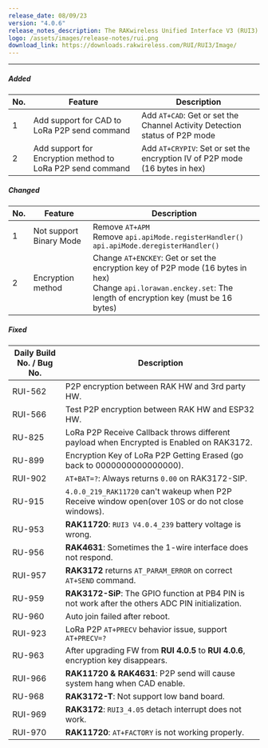 ```yaml
---
release_date: 08/09/23
version: "4.0.6"
release_notes_description: The RAKwireless Unified Interface V3 (RUI3) is designed to help IoT developers make their IoT products faster. It is compatible with RAK LPWAN modules and supports the standard AT Commands and the Binary Mode. The Binary mode is an improved version of the AT command with its efficient byte-array-based protocol and implementation of checksum. RUI3 also allows you to create your own custom firmware using RUI3 APIs that are compatible with popular IDEs like Arduino and Visual Studio. With custom firmware, you will not need any external host microcontroller or microprocessor, which can save you cost, circuit board space, and current consumption.
logo: /assets/images/release-notes/rui.png
download_link: https://downloads.rakwireless.com/RUI/RUI3/Image/
---
```


<rk-release-notes/>

---

##### Added

| No.  | Feature                                                    | Description                                                  |
| ---- | ---------------------------------------------------------- | ------------------------------------------------------------ |
| 1    | Add support for CAD to LoRa P2P send command               | Add `AT+CAD`: Get or set the Channel Activity Detection status of P2P mode |
| 2    | Add support for Encryption method to LoRa P2P send command | Add `AT+CRYPIV`: Set or set the encryption IV of P2P mode (16 bytes in hex) |

##### Changed

| No.  | Feature                 | Description                                                  |
| ---- | ----------------------- | ------------------------------------------------------------ |
| 1    | Not support Binary Mode | Remove `AT+APM` <br> Remove `api.apiMode.registerHandler()` `api.apiMode.deregisterHandler()` |
| 2    | Encryption method       | Change `AT+ENCKEY`: Get or set the encryption key of P2P mode (16 bytes in hex) <br> Change `api.lorawan.enckey.set`: The length of encryption key (must be 16 bytes) |

##### Fixed

| Daily Build No. / Bug No. | Description                                                  |
| ------------------------- | ------------------------------------------------------------ |
| RUI-562                   | P2P encryption between RAK HW and 3rd party HW.              |
| RUI-566                   | Test P2P encryption between RAK HW and ESP32 HW.             |
| RU-825                    | LoRa P2P Receive Callback throws different payload when Encrypted is Enabled on RAK3172. |
| RU-899                    | Encryption Key of LoRa P2P Getting Erased (go back to 0000000000000000). |
| RUI-902                   | `AT+BAT=?`: Always returns `0.00` on RAK3172-SIP.             |
| RU-915                    | `4.0.0_219_RAK11720` can't wakeup when P2P Receive window open(over 10S or do not close windows). |
| RU-953                    | **RAK11720**: `RUI3 V4.0.4_239` battery voltage is wrong.           |
| RU-956                    | **RAK4631**: Sometimes the 1-wire interface does not respond. |
| RUI-957                   | **RAK3172** returns `AT_PARAM_ERROR` on correct `AT+SEND` command.   |
| RU-959                    | **RAK3172-SiP**: The GPIO function at PB4 PIN is not work after the others ADC PIN initialization. |
| RU-960                    | Auto join failed after reboot.                               |
| RUI-923                   | LoRa P2P `AT+PRECV` behavior issue, support `AT+PRECV=?`       |
| RU-963                    | After upgrading FW from **RUI 4.0.5** to **RUI 4.0.6**, encryption key disappears. |
| RUI-966                   | **RAK11720 & RAK4631**: P2P send will cause system hang when CAD enable. |
| RU-968                    | **RAK3172-T**: Not support low band board.                        |
| RUI-969                   | **RAK3172**: `RUI3_4.05` detach interrupt does not work.             |
| RUI-970                   | **RAK11720**: `AT+FACTORY` is not working properly.           |
